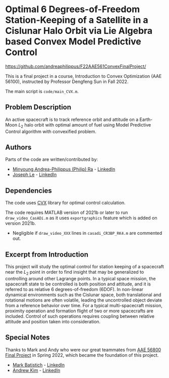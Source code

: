 # Optimal 6 Degrees-of-Freedom Station-Keeping of a Satellite in a Cislunar Halo Orbit via Lie Algebra based Convex Model Predictive Control

https://github.com/andreaphilippus/F22AAE561ConvexFinalProject/

This is a final project in a course, Introduction to Convex Optimization (AAE 56100), instructed by Professor Dengfeng Sun in Fall 2022.

The main script is ```code/main_CVX.m```.

## Problem Description

An active spacecraft is to track reference orbit and attitude on a Earth-Moon $L_2$ halo orbit with optimal amount of fuel using Model Predictive Control algorithm with convexified problem.

## Authors

Parts of the code are written/contributed by:

* [Minyoung Andrea-Philippus (Philip) Ra](https://github.com/andreaphilippus/) - [LinkedIn](https://www.linkedin.com/in/philipra/)
* [Joseph Le](https://github.com/josephtule) 		- [LinkedIn](https://www.linkedin.com/in/joseph-le-844823170/)

## Dependencies

The code uses [CVX](http://cvxr.com/) library for optimal control calculation.

The code requires MATLAB version of 2021b or later to run ```draw_video_CasADi.m``` as it uses ```exportgraphics``` feature which is added on version 2021b. 
* Negligible if ```draw_video_XXX``` lines in ```casadi_CR3BP_RK4.m``` are commented out.

## Excerpt from Introduction

This project will study the optimal control for station keeping of a spacecraft
near the $L_2$ point in order to find insight that may be generalized to controlling around other Lagrange points. In a
typical space mission, the spacecraft state to be controlled is both position and attitude, and it is referred to as relative 6
degrees-of-freedom (6DOF). In non-linear dynamical environments such as the Cislunar space, both translational and
rotational motions are often volatile, leading the uncontrolled object deviate from a reference behavior over time. For
a typical multi-spacecraft mission, proximity operation and formation flight of two or more spacecrafts are included.
Control of such operations requires coupling between relative attitude and position taken into consideration.

## Special Notes

Thanks to Mark and Andy who were our great teammates from [AAE 56800 Final Project](https://github.com/andreaphilippus/Sp22AAE568T3FinalProject) in Spring 2022,
which became the foundation of this project.

* [Mark Batistich](https://github.com/MarkBatistich) 	- [LinkedIn](https://www.linkedin.com/in/mark-batistich/)
* [Andrew Kim](https://github.com/akimb) 		- [LinkedIn](https://www.linkedin.com/in/andrewkim101/)

